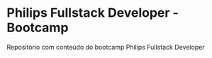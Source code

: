 # Philips Fullstack Developer - Bootcamp
Repositório com conteúdo do bootcamp Philips Fullstack Developer

